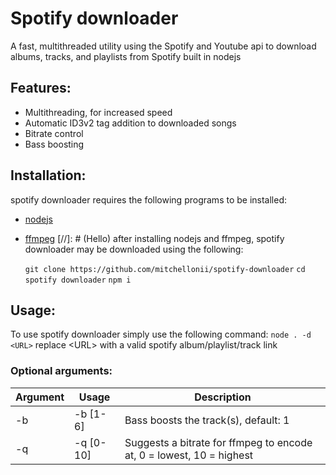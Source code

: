 # Spotify downloader
A fast, multithreaded utility using the Spotify and Youtube api to download albums, tracks, and playlists from Spotify built in nodejs

## Features: 

 - Multithreading, for increased speed
 - Automatic ID3v2 tag addition to downloaded songs
 - Bitrate control
 - Bass boosting
## Installation:
spotify downloader requires the following programs to be installed:
 - [nodejs](https://nodejs.org/en/)
 - [ffmpeg](https://ffmpeg.org/)
[//]: # (Hello)
 after installing nodejs and ffmpeg, spotify downloader may be downloaded using the following:

    `git clone https://github.com/mitchellonii/spotify-downloader`
    `cd spotify downloader`
    `npm i`
## Usage:
To use spotify downloader simply use the following command:
`node . -d <URL>`
replace <UR​L> with a valid spotify album/playlist/track link

### Optional arguments:
|Argument | Usage |  Description  |
|--|--|--|
| -b | -b [1-6] |  Bass boosts the track(s), default: 1  |
|-q |  -q [0-10] | Suggests a bitrate for ffmpeg to encode at, 0 = lowest, 10 = highest
 
